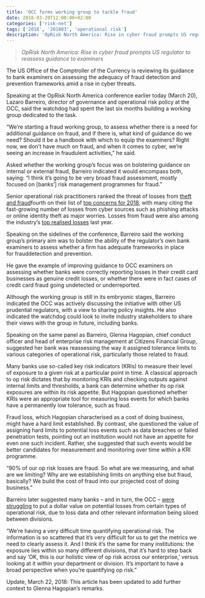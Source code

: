 ```yaml
---
title: 'OCC forms working group to tackle fraud'
date: 2018-03-20T12:00:00+02:00
categories: ['risk-net']
tags: ['2018', '201803', 'operational risk']
description: 'OpRisk North America: Rise in cyber fraud prompts US regulator to reassess guidance to examiners'
---
```


> _OpRisk North America: Rise in cyber fraud prompts US regulator to reassess guidance to examiners_

The US Office of the Comptroller of the Currency is reviewing its guidance to bank examiners on assessing the adequacy of fraud detection and prevention frameworks amid a rise in cyber threats.

Speaking at the OpRisk North America conference earlier today (March 20), Lazaro Barreiro, director of governance and operational risk policy at the OCC, said the watchdog had spent the last six months building a working group dedicated to the task.

“We’re starting a fraud working group, to assess whether there is a need for additional guidance on fraud, and if there is, what kind of guidance do we need? Should it be a handbook with which to equip the examiners? Right now, we don’t have much on fraud, and when it comes to cyber, we’re seeing an increase in fraudulent activities,” he said.

Asked whether the working group’s focus was on bolstering guidance on internal or external fraud, Barreiro indicated it would encompass both, saying: “I think it’s going to be very broad fraud assessment, mostly focused on [banks’] risk management programmes for fraud.”

Senior operational risk practitioners ranked the threat of losses from [theft and fraud](https://www.risk.net/risk-management/5423356/top-10-op-risks-2018-theft-and-fraud)fourth on their list of [top concerns for 2018](https://www.risk.net/risk-management/5424761/top-10-operational-risks-for-2018), with many citing the fast-growing number of losses from cyber sources such as phishing attacks or online identity theft as major worries. Losses from fraud were also among the industry’s [top realised losses](https://www.risk.net/risk-management/5423356/top-10-op-risks-2018-theft-and-fraud) last year.

Speaking on the sidelines of the conference, Barreiro said the working group’s primary aim was to bolster the ability of the regulator’s own bank examiners to assess whether a firm has adequate frameworks in place for frauddetection and prevention.

He gave the example of improving guidance to OCC examiners on assessing whether banks were correctly reporting losses in their credit card businesses as genuine credit losses, or whether there were in fact cases of credit card fraud going undetected or underreported.

Although the working group is still in its embryonic stages, Barreiro indicated the OCC was actively discussing the initiative with other US prudential regulators, with a view to sharing policy insights. He also indicated the watchdog could look to invite industry stakeholders to share their views with the group in future, including banks.

Speaking on the same panel as Barreiro, Glenna Hagopian, chief conduct officer and head of enterprise risk management at Citizens Financial Group, suggested her bank was reassessing the way it assigned tolerance limits to various categories of operational risk, particularly those related to fraud.

Many banks use so-called key risk indicators (KRIs) to measure their level of exposure to a given risk at a particular point in time. A classical approach to op risk dictates that by monitoring KRIs and checking outputs against internal limits and thresholds, a bank can determine whether its op risk exposures are within its risk appetite. But Hagopian questioned whether KRIs were an appropriate tool for measuring loss events for which banks have a permanently low tolerance, such as fraud.

Fraud loss, which Hagopian characterised as a cost of doing business, might have a hard limit established. By contrast, she questioned the value of assigning hard limits to potential loss events such as data breaches or failed penetration tests, pointing out an institution would not have an appetite for even one such incident. Rather, she suggested that such events would be better candidates for measurement and monitoring over time within a KRI programme.

“90% of our op risk losses are fraud. So what are we measuring, and what are we limiting? Why are we establishing limits on anything else but fraud, basically? We build the cost of fraud into our projected cost of doing business.”

Barreiro later suggested many banks – and in turn, the OCC – [were struggling](https://www.risk.net/risk-management/operational-risk/5303831/bank-cyber-chiefs-at-odds-over-risk-models) to put a dollar value on potential losses from certain types of operational risk, due to loss data and other relevant information being siloed between divisions.

“We’re having a very difficult time quantifying operational risk. The information is so scattered that it’s very difficult for us to get the metrics we need to clearly assess it. And I think it’s the same for many institutions: the exposure lies within so many different divisions, that it’s hard to step back and say ‘OK, this is our holistic view of op risk across our enterprise,’ versus looking at it within your department or division. It’s important to have a broad perspective when you’re quantifying op risk.”

Update, March 22, 2018: This article has been updated to add further context to Glenna Hagopian’s remarks.

